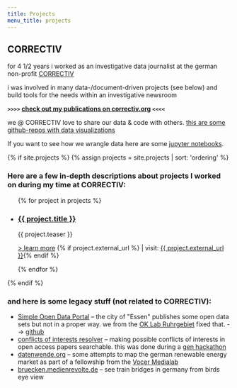 ```yaml
---
title: Projects
menu_title: projects
---
```


## CORRECTIV

for 4 1/2 years i worked as an investigative data journalist at the german
non-profit [CORRECTIV](https://correctiv.org)

i was involved in many data-/document-driven projects (see below) and build
tools for the needs within an investigative newsroom

**`>>>>` [check out my publications on
correctiv.org](https://correctiv.org/correctiv/redaktion/team/simon-woerpel/)
`<<<<`**

we @ CORRECTIV love to share our data & code with others.
[this are some github-repos with data visualizations](https://github.com/correctiv?utf8=%E2%9C%93&q=viz&type=&language=)

If you want to see how we wrangle data here are some [jupyter
notebooks](https://github.com/correctiv?utf8=%E2%9C%93&q=notebook&type=&language=).

{% if site.projects %}
{% assign projects = site.projects | sort: 'ordering' %}

### Here are a few in-depth descriptions about projects I worked on during my time at CORRECTIV:

  <ul>
  {% for project in projects %}
    <li>
    <h3><a href="{{ project.url }}">{{ project.title }}</a></h3>
    <p>{{ project.teaser }}</p>
    <p>
    <a href="{{ project.url }}">> learn more</a>
      {% if project.external_url %} | visit: <a href="{{ project.external_url }}">{{ project.external_url }}</a>{% endif %}
    </p>
    </li>
  {% endfor %}
  </ul>
{% endif %}

### and here is some legacy stuff (not related to CORRECTIV):

- [Simple Open Data Portal](https://essen.openruhr.de/) – the city of "Essen" publishes some open data sets but not in a proper way. we from the [OK Lab Ruhrgebiet](https://codefor.de/ruhrgebiet/) fixed that. --> [github](https://github.com/CodeforRuhrgebiet/offenes-datenportal)
- [conflicts of interests resolver](https://coi.medienrevolte.de/) – making possible conflicts of interests in open access papers searchable. this was done during a [gen hackathon](https://www.globaleditorsnetwork.org/programmes/editors-lab/sz-editors-lab/)
- [datenwende.org](http://datenwende.org/) – some attempts to map the german renewable energy market as part of a fellowship from the [Vocer Medialab](http://www.vocer.org/medialab/)
- [bruecken.medienrevolte.de](https://bruecken.medienrevolte.de) – see train bridges in germany from birds eye view
